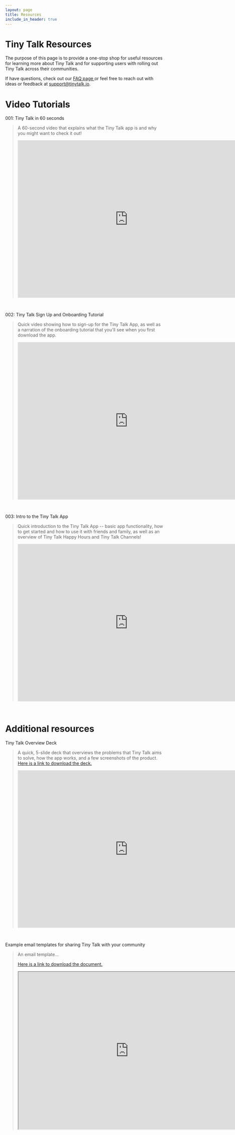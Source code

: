 ```yaml
---
layout: page
title: Resources
include_in_header: true
---
```


<h1> Tiny Talk Resources</h1>

The purpose of this page is to provide a one-stop shop for useful resources for learning more about Tiny Talk and for supporting users with rolling out Tiny Talk across their communities.

If have questions, check out our <a href= "https://tinytalk.io/faq"> FAQ page </a> or feel free to reach out with ideas or feedback at support@tinytalk.io.

<h1> Video Tutorials</h1>

<t1> 001: Tiny Talk in 60 seconds </t1>
>
> A 60-second video that explains what the Tiny Talk app is and why you might want to check it out!
> <iframe width="700" height="500" src="https://www.youtube.com/embed/j_sTOUR7gSw" frameborder="0" allow="accelerometer; autoplay; clipboard-write; encrypted-media; gyroscope; picture-in-picture" allowfullscreen></iframe>

<br>

<t1> 002: Tiny Talk Sign Up and Onboarding Tutorial </t1>

> Quick video showing how to sign-up for the Tiny Talk App, as well as a narration of the onboarding tutorial that you'll see when you first download the app.
> <iframe width="700" height="500" src="https://www.youtube.com/embed/p-A3B-BJ0sU" frameborder="0" allow="accelerometer; autoplay; clipboard-write; encrypted-media; gyroscope; picture-in-picture" allowfullscreen></iframe>

<br>

<t1> 003: Intro to the Tiny Talk App </t1>

> Quick introduction to the Tiny Talk App -- basic app functionality, how to get started and how to use it with friends and family, as well as an overview of Tiny Talk Happy Hours and Tiny Talk Channels!
> <iframe width="700" height="500" src="https://www.youtube.com/embed/qpwFBMiiwKc" frameborder="0" allow="accelerometer; autoplay; clipboard-write; encrypted-media; gyroscope; picture-in-picture" allowfullscreen></iframe>

<br>

<h1> Additional resources</h1>

<t1>  Tiny Talk Overview Deck </t1>

> A quick, 5-slide deck that overviews the problems that Tiny Talk aims to solve, how the app works, and a few screenshots of the product.
> <a href="https://drive.google.com/file/d/1dTM9yMnw32BUZRT_HWKNYhpUURDU8s_X/view?usp=sharing"> Here is a link to download the deck.</a>
> <iframe src="https://drive.google.com/file/d/1dTM9yMnw32BUZRT_HWKNYhpUURDU8s_X/preview" width="700" height="500" frameborder="0" allow="accelerometer; autoplay; clipboard-write; encrypted-media; gyroscope; picture-in-picture" allowfullscreen></iframe>

<br>

<t1>  Example email templates for sharing Tiny Talk with your community </t1>

> An email template...
>
> <a href="https://docs.google.com/document/d/1--z9kXfhGQVwuLkXFOQMTCrt7cQ-y5_ajod4CCHZeGY/edit?usp=sharing"> Here is a link to download the document.</a>
> <iframe src="https://docs.google.com/document/d/e/2PACX-1vRb-rQq9wzGl9UI6oAETRzOrTrV2-FeJJBhk_dF1NgV0VqAwo0ZUVD_KRt1i7oZ9uVDYLzGdsqBKQCp/pub?embedded=true" width="700" height="500" frameborder="1"></iframe>

